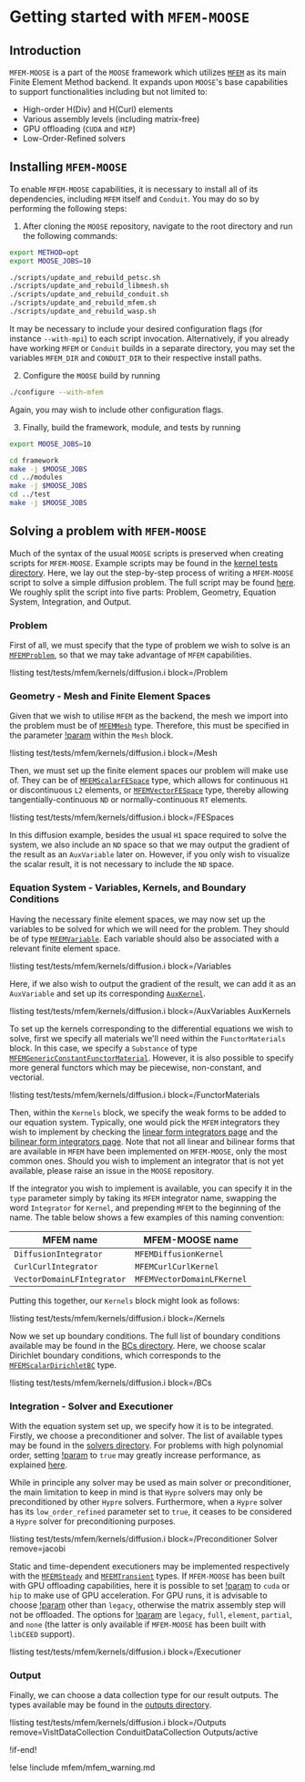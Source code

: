# Getting started with `MFEM-MOOSE`

## Introduction

`MFEM-MOOSE` is a part of the `MOOSE` framework which utilizes [`MFEM`](https://mfem.org) as its main Finite Element Method backend. It expands upon `MOOSE`'s base capabilities to support functionalities including but not limited to:

- High-order H(Div) and H(Curl) elements
- Various assembly levels (including matrix-free)
- GPU offloading (`CUDA` and `HIP`)
- Low-Order-Refined solvers


## Installing `MFEM-MOOSE`

To enable `MFEM-MOOSE` capabilities, it is necessary to install all of its dependencies, including `MFEM` itself and `Conduit`. You may do so by performing the following steps:

1. After cloning the `MOOSE` repository, navigate to the root directory and run the following commands:

```bash
export METHOD=opt
export MOOSE_JOBS=10

./scripts/update_and_rebuild_petsc.sh
./scripts/update_and_rebuild_libmesh.sh
./scripts/update_and_rebuild_conduit.sh
./scripts/update_and_rebuild_mfem.sh
./scripts/update_and_rebuild_wasp.sh
```

It may be necessary to include your desired configuration flags (for instance `--with-mpi`) to each script invocation. Alternatively, if you already have working `MFEM` or `Conduit` builds in a separate directory, you may set the variables `MFEM_DIR` and `CONDUIT_DIR` to their respective install paths.

2. Configure the `MOOSE` build by running

```bash
./configure --with-mfem
```

Again, you may wish to include other configuration flags.

3. Finally, build the framework, module, and tests by running

```bash
export MOOSE_JOBS=10

cd framework
make -j $MOOSE_JOBS
cd ../modules
make -j $MOOSE_JOBS
cd ../test
make -j $MOOSE_JOBS
```

## Solving a problem with `MFEM-MOOSE`

Much of the syntax of the usual `MOOSE` scripts is preserved when creating scripts for `MFEM-MOOSE`. Example scripts may be found in the [kernel tests directory](/test/tests/mfem/kernels/). Here, we lay out the step-by-step process of writing a `MFEM-MOOSE` script to solve a simple diffusion problem. The full script may be found [here](/test/tests/mfem/kernels/diffusion.i). We roughly split the script into five parts: Problem, Geometry, Equation System, Integration, and Output.

### Problem

First of all, we must specify that the type of problem we wish to solve is an [`MFEMProblem`](MFEMProblem.md), so that we may take advantage of `MFEM` capabilities. 

!listing test/tests/mfem/kernels/diffusion.i block=/Problem

### Geometry - Mesh and Finite Element Spaces

Given that we wish to utilise `MFEM` as the backend, the mesh we import into the problem must be of [`MFEMMesh`](MFEMMesh.md) type. Therefore, this must be specified in the parameter [!param](/Mesh/type) within the `Mesh` block.

!listing test/tests/mfem/kernels/diffusion.i block=/Mesh

Then, we must set up the finite element spaces our problem will make use of. They can be of [`MFEMScalarFESpace`](MFEMScalarFESpace.md) type, which allows for continuous `H1` or discontinuous `L2` elements, or [`MFEMVectorFESpace`](MFEMVectorFESpace.md) type, thereby allowing tangentially-continuous `ND` or normally-continuous `RT` elements. 

!listing test/tests/mfem/kernels/diffusion.i block=/FESpaces

In this diffusion example, besides the usual `H1` space required to solve the system, we also include an `ND` space so that we may output the gradient of the result as an `AuxVariable` later on. However, if you only wish to visualize the scalar result, it is not necessary to include the `ND` space.

### Equation System - Variables, Kernels, and Boundary Conditions

Having the necessary finite element spaces, we may now set up the variables to be solved for which we will need for the problem. They should be of type [`MFEMVariable`](MFEMVariable.md). Each variable should also be associated with a relevant finite element space.

!listing test/tests/mfem/kernels/diffusion.i block=/Variables

Here, if we also wish to output the gradient of the result, we can add it as an `AuxVariable` and set up its corresponding [`AuxKernel`](MFEMAuxKernel.md).

!listing test/tests/mfem/kernels/diffusion.i block=/AuxVariables AuxKernels

To set up the kernels corresponding to the differential equations we wish to solve, first we specify all materials we'll need within the `FunctorMaterials` block. In this case, we specify a `Substance` of type [`MFEMGenericConstantFunctorMaterial`](MFEMGenericConstantFunctorMaterial.md). However, it is also possible to specify more general functors which may be piecewise, non-constant, and vectorial.

!listing test/tests/mfem/kernels/diffusion.i block=/FunctorMaterials

Then, within the `Kernels` block, we specify the weak forms to be added to our equation system. Typically, one would pick the `MFEM` integrators they wish to implement by checking the [linear form integrators page](https://mfem.org/lininteg/) and the [bilinear form integrators page](https://mfem.org/bilininteg/). Note that not all linear and bilinear forms that are available in `MFEM` have been implemented on `MFEM-MOOSE`, only the most common ones. Should you wish to implement an integrator that is not yet available, please raise an issue in the `MOOSE` repository.

If the integrator you wish to implement is available, you can specify it in the `type` parameter simply by taking its `MFEM` integrator name, swapping the word `Integrator` for `Kernel`, and prepending `MFEM` to the beginning of the name. The table below shows a few examples of this naming convention:

| MFEM name      | MFEM-MOOSE name      |
| ------------- | ------------- |
| `DiffusionIntegrator` | `MFEMDiffusionKernel` |
| `CurlCurlIntegrator` | `MFEMCurlCurlKernel` |
| `VectorDomainLFIntegrator` | `MFEMVectorDomainLFKernel` |

Putting this together, our `Kernels` block might look as follows:

!listing test/tests/mfem/kernels/diffusion.i block=/Kernels

Now we set up boundary conditions. The full list of boundary conditions available may be found in the [BCs directory](source/mfem/bcs). Here, we choose scalar Dirichlet boundary conditions, which corresponds to the [`MFEMScalarDirichletBC`](MFEMScalarDirichletBC.md) type.

!listing test/tests/mfem/kernels/diffusion.i block=/BCs

### Integration - Solver and Executioner

With the equation system set up, we specify how it is to be integrated. Firstly, we choose a preconditioner and solver. The list of available types may be found in the [solvers directory](source/mfem/solvers). For problems with high polynomial order, setting [!param](/Solver/low_order_refined) to `true` may greatly increase performance, as explained [here](MFEMSolverBase.md). 

While in principle any solver may be used as main solver or preconditioner, the main limitation to keep in mind is that `Hypre` solvers may only be preconditioned by other `Hypre` solvers. Furthermore, when a `Hypre` solver has its `low_order_refined` parameter set to `true`, it ceases to be considered a `Hypre` solver for preconditioning purposes. 

!listing test/tests/mfem/kernels/diffusion.i block=/Preconditioner Solver remove=jacobi

Static and time-dependent executioners may be implemented respectively with the [`MFEMSteady`](MFEMSteady.md) and [`MFEMTransient`](MFEMTransient.md) types. If `MFEM-MOOSE` has been built with GPU offloading capabilities, here it is possible to set [!param](/Executioner/device) to `cuda` or `hip` to make use of GPU acceleration. For GPU runs, it is advisable to choose [!param](/Executioner/assembly_level) other than `legacy`, otherwise the matrix assembly step will not be offloaded. The options for [!param](/Executioner/assembly_level) are `legacy`, `full`, `element`, `partial`, and `none` (the latter is only available if `MFEM-MOOSE` has been built with `libCEED` support).

!listing test/tests/mfem/kernels/diffusion.i block=/Executioner

### Output

Finally, we can choose a data collection type for our result outputs. The types available may be found in the [outputs directory](source/mfem/outputs/).

!listing test/tests/mfem/kernels/diffusion.i block=/Outputs remove=VisItDataCollection ConduitDataCollection Outputs/active

!if-end!

!else
!include mfem/mfem_warning.md